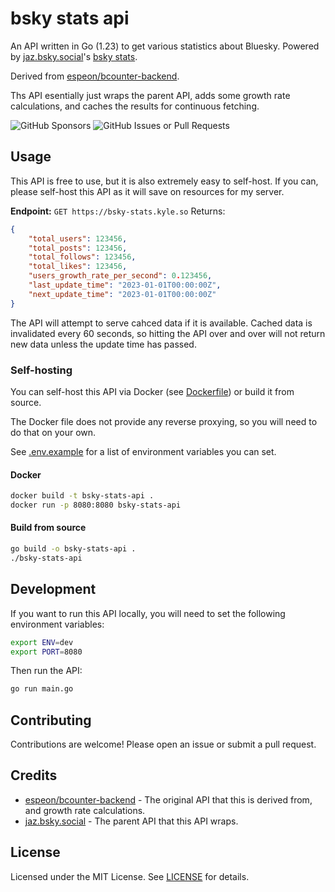 # bsky stats api

An API written in Go (1.23) to get various statistics about Bluesky. Powered by [jaz.bsky.social](https://bsky.app/profile/jaz.bsky.social)'s [bsky stats](https://bsky.jazco.dev/stats).

Derived from [espeon/bcounter-backend](https://github.com/espeon/bcounter-backend).

Ths API esentially just wraps the parent API, adds some growth rate calculations, and caches the results for continuous fetching.

![GitHub Sponsors](https://img.shields.io/github/sponsors/dickeyy)
![GitHub Issues or Pull Requests](https://img.shields.io/github/issues/dickeyy/bsky-stats-api)

## Usage

This API is free to use, but it is also extremely easy to self-host. If you can, please self-host this API as it will save on resources for my server.

**Endpoint:** `GET https://bsky-stats.kyle.so`
Returns:

```json
{
	"total_users": 123456,
	"total_posts": 123456,
	"total_follows": 123456,
	"total_likes": 123456,
	"users_growth_rate_per_second": 0.123456,
	"last_update_time": "2023-01-01T00:00:00Z",
	"next_update_time": "2023-01-01T00:00:00Z"
}
```

The API will attempt to serve cahced data if it is available. Cached data is invalidated every 60 seconds, so hitting the API over and over will not return new data unless the update time has passed.

### Self-hosting

You can self-host this API via Docker (see [Dockerfile](./Dockerfile)) or build it from source.

The Docker file does not provide any reverse proxying, so you will need to do that on your own.

See [.env.example](./.env.example) for a list of environment variables you can set.

#### Docker

```bash
docker build -t bsky-stats-api .
docker run -p 8080:8080 bsky-stats-api
```

#### Build from source

```bash
go build -o bsky-stats-api .
./bsky-stats-api
```

## Development

If you want to run this API locally, you will need to set the following environment variables:

```bash
export ENV=dev
export PORT=8080
```

Then run the API:

```bash
go run main.go
```

## Contributing

Contributions are welcome! Please open an issue or submit a pull request.

## Credits

-   [espeon/bcounter-backend](https://github.com/espeon/bcounter-backend) - The original API that this is derived from, and growth rate calculations.
-   [jaz.bsky.social](https://bsky.app/profile/jaz.bsky.social) - The parent API that this API wraps.

## License

Licensed under the MIT License. See [LICENSE](./LICENSE) for details.
